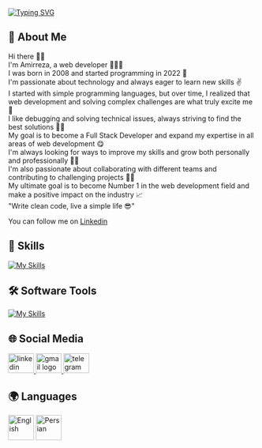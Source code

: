 
<div>
  <a href="https://git.io/typing-svg">
    <img src="https://readme-typing-svg.demolab.com?font=Fira+Code&weight=800&size=25&duration=6000&pause=2000&color=F7F7F7&repeat=true&width=435&separator=%3C&lines=I+Am+Amir+👨‍💻" alt="Typing SVG" />
  </a>
</div>


## 📖 About Me

Hi there 🖐🏼 <br>
I'm Amirreza, a web developer 👨🏼‍💻<br>
I was born in 2008 and started programming in 2022 🚀<br>
I'm passionate about technology and always eager to learn new skills ✌<br>
I started with simple programming languages, but over time, I realized that web development and solving complex challenges are what truly excite me 🙂<br>
I like debugging and solving technical issues, always striving to find the best solutions 👌🏼<br>
My goal is to become a Full Stack Developer and expand my expertise in all areas of web development 😋<br>
I'm always looking for ways to improve my skills and grow both personally and professionally 💪🏼<br>
I'm also passionate about collaborating with different teams and contributing to challenging projects 🤝🏼<br>
My ultimate goal is to become Number 1 in the web development field and make a positive impact on the industry 📈<br>
"Write clean code, live a simple life 😎"

You can follow me on [Linkedin](https://www.linkedin.com/in/Amir-reza-Riahi)

## 🚀 Skills

[![My Skills](https://skillicons.dev/icons?i=html,css,tailwind,js,react,next,php,mysql,cs,python)](https://skillicons.dev)

## 🛠️ Software Tools

[![My Skills](https://skillicons.dev/icons?i=vscode,visualstudio,photoshop,git,github,gitlab,vite,postman,pycharm,notion)](https://skillicons.dev)

## 🌐 Social Media

<div>
  <a target="_blank" href="https://www.linkedin.com/in/amirreza-riahi-106a51304?utm_source=share&utm_campaign=share_via&utm_content=profile&utm_medium=android_app" target="_blank">
    <img src="https://raw.githubusercontent.com/maurodesouza/profile-readme-generator/master/src/assets/icons/social/linkedin/default.svg" width="52" height="40" alt="linkedin logo" />
  </a>
  <a target="_blank" href="mailto:amirreza.riahi2087@gmail.com">
    <img src="https://raw.githubusercontent.com/maurodesouza/profile-readme-generator/master/src/assets/icons/social/gmail/default.svg" width="52" height="40" alt="gmail logo" />
  </a>
  <a target="_blank" href="https://t.me/AmirRh2087">
    <img src="https://raw.githubusercontent.com/maurodesouza/profile-readme-generator/master/src/assets/icons/social/telegram/default.svg" width="52" height="40" alt="telegram logo" />
  </a>
</div>

## 🌍 Languages

<div>
  <img src="https://img.icons8.com/color/48/000000/usa.png" width="52" height="51" alt="English" />
  <img src="https://img.icons8.com/color/48/000000/iran.png" width="52" height="51" alt="Persian" />
</div>
